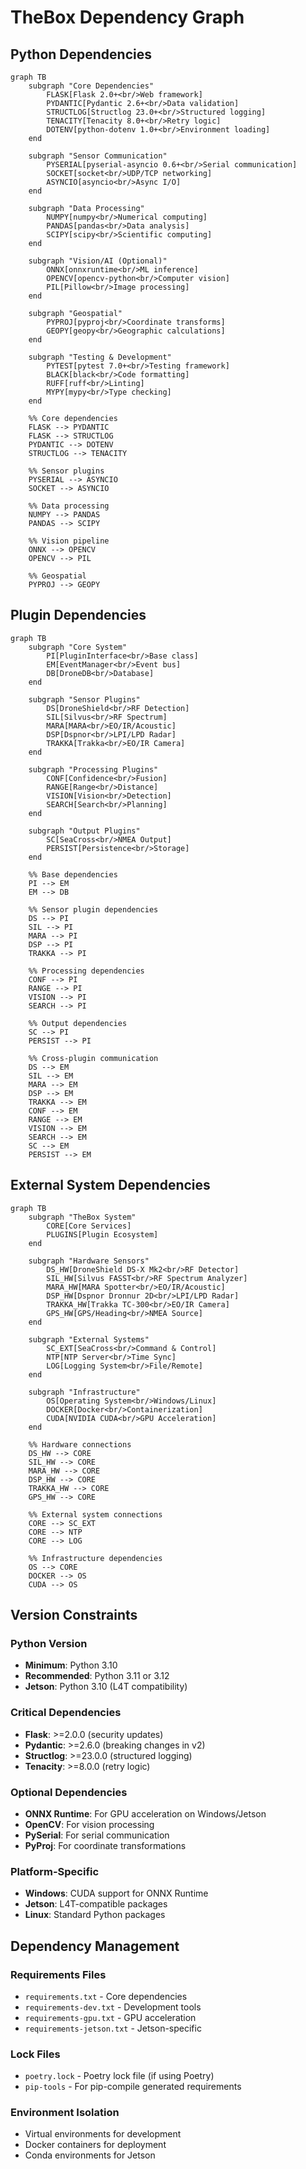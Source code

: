 # TheBox Dependency Graph

## Python Dependencies

```mermaid
graph TB
    subgraph "Core Dependencies"
        FLASK[Flask 2.0+<br/>Web framework]
        PYDANTIC[Pydantic 2.6+<br/>Data validation]
        STRUCTLOG[Structlog 23.0+<br/>Structured logging]
        TENACITY[Tenacity 8.0+<br/>Retry logic]
        DOTENV[python-dotenv 1.0+<br/>Environment loading]
    end

    subgraph "Sensor Communication"
        PYSERIAL[pyserial-asyncio 0.6+<br/>Serial communication]
        SOCKET[socket<br/>UDP/TCP networking]
        ASYNCIO[asyncio<br/>Async I/O]
    end

    subgraph "Data Processing"
        NUMPY[numpy<br/>Numerical computing]
        PANDAS[pandas<br/>Data analysis]
        SCIPY[scipy<br/>Scientific computing]
    end

    subgraph "Vision/AI (Optional)"
        ONNX[onnxruntime<br/>ML inference]
        OPENCV[opencv-python<br/>Computer vision]
        PIL[Pillow<br/>Image processing]
    end

    subgraph "Geospatial"
        PYPROJ[pyproj<br/>Coordinate transforms]
        GEOPY[geopy<br/>Geographic calculations]
    end

    subgraph "Testing & Development"
        PYTEST[pytest 7.0+<br/>Testing framework]
        BLACK[black<br/>Code formatting]
        RUFF[ruff<br/>Linting]
        MYPY[mypy<br/>Type checking]
    end

    %% Core dependencies
    FLASK --> PYDANTIC
    FLASK --> STRUCTLOG
    PYDANTIC --> DOTENV
    STRUCTLOG --> TENACITY

    %% Sensor plugins
    PYSERIAL --> ASYNCIO
    SOCKET --> ASYNCIO

    %% Data processing
    NUMPY --> PANDAS
    PANDAS --> SCIPY

    %% Vision pipeline
    ONNX --> OPENCV
    OPENCV --> PIL

    %% Geospatial
    PYPROJ --> GEOPY
```

## Plugin Dependencies

```mermaid
graph TB
    subgraph "Core System"
        PI[PluginInterface<br/>Base class]
        EM[EventManager<br/>Event bus]
        DB[DroneDB<br/>Database]
    end

    subgraph "Sensor Plugins"
        DS[DroneShield<br/>RF Detection]
        SIL[Silvus<br/>RF Spectrum]
        MARA[MARA<br/>EO/IR/Acoustic]
        DSP[Dspnor<br/>LPI/LPD Radar]
        TRAKKA[Trakka<br/>EO/IR Camera]
    end

    subgraph "Processing Plugins"
        CONF[Confidence<br/>Fusion]
        RANGE[Range<br/>Distance]
        VISION[Vision<br/>Detection]
        SEARCH[Search<br/>Planning]
    end

    subgraph "Output Plugins"
        SC[SeaCross<br/>NMEA Output]
        PERSIST[Persistence<br/>Storage]
    end

    %% Base dependencies
    PI --> EM
    EM --> DB

    %% Sensor plugin dependencies
    DS --> PI
    SIL --> PI
    MARA --> PI
    DSP --> PI
    TRAKKA --> PI

    %% Processing dependencies
    CONF --> PI
    RANGE --> PI
    VISION --> PI
    SEARCH --> PI

    %% Output dependencies
    SC --> PI
    PERSIST --> PI

    %% Cross-plugin communication
    DS --> EM
    SIL --> EM
    MARA --> EM
    DSP --> EM
    TRAKKA --> EM
    CONF --> EM
    RANGE --> EM
    VISION --> EM
    SEARCH --> EM
    SC --> EM
    PERSIST --> EM
```

## External System Dependencies

```mermaid
graph TB
    subgraph "TheBox System"
        CORE[Core Services]
        PLUGINS[Plugin Ecosystem]
    end

    subgraph "Hardware Sensors"
        DS_HW[DroneShield DS-X Mk2<br/>RF Detector]
        SIL_HW[Silvus FASST<br/>RF Spectrum Analyzer]
        MARA_HW[MARA Spotter<br/>EO/IR/Acoustic]
        DSP_HW[Dspnor Dronnur 2D<br/>LPI/LPD Radar]
        TRAKKA_HW[Trakka TC-300<br/>EO/IR Camera]
        GPS_HW[GPS/Heading<br/>NMEA Source]
    end

    subgraph "External Systems"
        SC_EXT[SeaCross<br/>Command & Control]
        NTP[NTP Server<br/>Time Sync]
        LOG[Logging System<br/>File/Remote]
    end

    subgraph "Infrastructure"
        OS[Operating System<br/>Windows/Linux]
        DOCKER[Docker<br/>Containerization]
        CUDA[NVIDIA CUDA<br/>GPU Acceleration]
    end

    %% Hardware connections
    DS_HW --> CORE
    SIL_HW --> CORE
    MARA_HW --> CORE
    DSP_HW --> CORE
    TRAKKA_HW --> CORE
    GPS_HW --> CORE

    %% External system connections
    CORE --> SC_EXT
    CORE --> NTP
    CORE --> LOG

    %% Infrastructure dependencies
    OS --> CORE
    DOCKER --> OS
    CUDA --> OS
```

## Version Constraints

### Python Version
- **Minimum**: Python 3.10
- **Recommended**: Python 3.11 or 3.12
- **Jetson**: Python 3.10 (L4T compatibility)

### Critical Dependencies
- **Flask**: >=2.0.0 (security updates)
- **Pydantic**: >=2.6.0 (breaking changes in v2)
- **Structlog**: >=23.0.0 (structured logging)
- **Tenacity**: >=8.0.0 (retry logic)

### Optional Dependencies
- **ONNX Runtime**: For GPU acceleration on Windows/Jetson
- **OpenCV**: For vision processing
- **PySerial**: For serial communication
- **PyProj**: For coordinate transformations

### Platform-Specific
- **Windows**: CUDA support for ONNX Runtime
- **Jetson**: L4T-compatible packages
- **Linux**: Standard Python packages

## Dependency Management

### Requirements Files
- `requirements.txt` - Core dependencies
- `requirements-dev.txt` - Development tools
- `requirements-gpu.txt` - GPU acceleration
- `requirements-jetson.txt` - Jetson-specific

### Lock Files
- `poetry.lock` - Poetry lock file (if using Poetry)
- `pip-tools` - For pip-compile generated requirements

### Environment Isolation
- Virtual environments for development
- Docker containers for deployment
- Conda environments for Jetson
